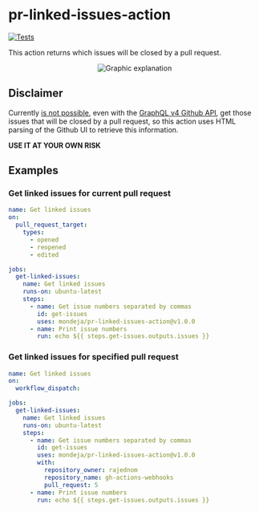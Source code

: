 # pr-linked-issues-action

[![Tests][tests-image]][tests-link]

This action returns which issues will be closed by a pull request.

<p align="center">
  <img src="https://raw.githubusercontent.com/mondeja/pr-linked-issues-action/master/graphic-explanation.png" alt="Graphic explanation"></a>
</p>

## Disclaimer

Currently [is not possible][support-ref-closed-issues], even with the
[GraphQL v4 Github API][graphql-api], get those issues that will be closed by a
pull request, so this action uses HTML parsing of the Github UI to retrieve
this information.

**USE IT AT YOUR OWN RISK**

## Examples

### Get linked issues for current pull request

```yaml
name: Get linked issues
on:
  pull_request_target:
    types:
      - opened
      - reopened
      - edited

jobs:
  get-linked-issues:
    name: Get linked issues
    runs-on: ubuntu-latest
    steps:
      - name: Get issue numbers separated by commas
        id: get-issues
        uses: mondeja/pr-linked-issues-action@v1.0.0
      - name: Print issue numbers
        run: echo ${{ steps.get-issues.outputs.issues }}
```

### Get linked issues for specified pull request

```yaml
name: Get linked issues
on:
  workflow_dispatch:

jobs:
  get-linked-issues:
    name: Get linked issues
    runs-on: ubuntu-latest
    steps:
      - name: Get issue numbers separated by commas
        id: get-issues
        uses: mondeja/pr-linked-issues-action@v1.0.0
        with:
          repository_owner: rajednom
          repository_name: gh-actions-webhooks
          pull_request: 5
      - name: Print issue numbers
        run: echo ${{ steps.get-issues.outputs.issues }}
```

[support-ref-closed-issues]: https://github.community/t/support-for-discovering-referenced-and-to-be-closed-issues-from-a-pr/14354/4
[graphql-api]: https://docs.github.com/en/graphql
[tests-image]: https://img.shields.io/github/workflow/status/mondeja/pr-linked-issues-action/CI?logo=github&label=tests
[tests-link]: https://github.com/mondeja/pr-linked-issues-action/actions?query=workflow%3ACI
